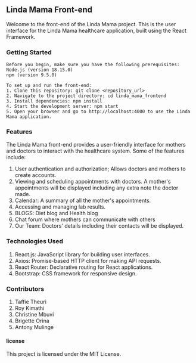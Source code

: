 ## Linda Mama Front-end
   Welcome to the front-end of the Linda Mama project. This is the user interface for the Linda Mama healthcare application, built using the React Framework.

### Getting Started
    Before you begin, make sure you have the following prerequisites:
    Node.js (version 18.15.0)
    npm (version 9.5.0)

    To set up and run the front-end:
    1. Clone this repository: git clone <repository_url>
    2. Navigate to the project directory: cd linda_mama_frontend
    3. Install dependencies: npm install
    4. Start the development server: npm start
    5. Open your browser and go to http://localhost:4000 to use the Linda Mama application.

### Features
The Linda Mama front-end provides a user-friendly interface for mothers and doctors to interact with the healthcare system. Some of the features include:

   1. User authentication and authorization; Allows doctors and mothers to create accounts.
   2. Viewing and scheduling appointments with doctors. A mother's appointments will be displayed including any extra note the doctor made.
   3. Calendar: A summary of all the mother's appointments.
   4. Accessing and managing lab results.
   5. BLOGS: Diet blog and Health blog
   6. Chat forum where mothers can communicate with others
   7. Our Team: Doctors' details including their contacts will be displayed.

### Technologies Used
  1. React.js: JavaScript library for building user interfaces.
  2. Axios: Promise-based HTTP client for making API requests.
  3. React Router: Declarative routing for React applications.
  4. Bootstrap: CSS framework for responsive design.

### Contributors
  1. Taffie Theuri
  2. Roy Kimathi
  3. Christine Mbuvi
  4. Brigette Orina
  5. Antony Mulinge

#### license
  This project is licensed under the MIT License.
   






